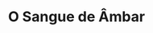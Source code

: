 ---
Numero: 559
title: O Sangue de Âmbar
Autor: Roger Zelazny
Co-autor: 
Ano-de-Publicacao: 2005
Titulo-original: Blood of Amber
Tradutor: Elsa T S Vieira
Co-tradutor: 
Ano-de-edicao: 1986
alias: Roger-Zelazny
Autor2-alias: 
Tradutor1-alias: Elsa-T-S-Vieira
Tradutor2-alias: 
Titulo-link: 559-O-Sangue-de-Ambar
Capa: 
pags: 
Capa-link: 
---